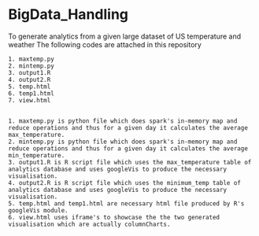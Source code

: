 # BigData_Handling
To generate analytics from a given large dataset of US temperature and weather
The following codes are attached in this repository

	1. maxtemp.py
	2. mintemp.py
	3. output1.R
	4. output2.R
	5. temp.html
	6. temp1.html
	7. view.html


	1. maxtemp.py is python file which does spark's in-memory map and reduce operations and thus for a given day it calculates the average max_temperature.  
	2. mintemp.py is python file which does spark's in-memory map and reduce operations and thus for a given day it calculates the average min_temperature.  
	3. output1.R is R script file which uses the max_temperature table of analytics database and uses googleVis to produce the necessary visualisation.
	4. output2.R is R script file which uses the minimum_temp table of analytics database and uses googleVis to produce the necessary visualisation.
	5. temp.html and temp1.html are necessary html file produced by R's googleVis module.
	6. view.html uses iframe's to showcase the the two generated visualisation which are actually columnCharts.
